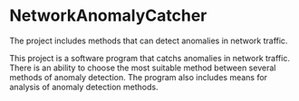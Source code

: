 # NetworkAnomalyCatcher
The project includes methods that can detect anomalies in network traffic.

This project is a software program that catchs anomalies in network traffic. 
There is an ability to choose the most suitable method between several methods of anomaly detection.
The program also includes means for analysis of anomaly detection methods.


